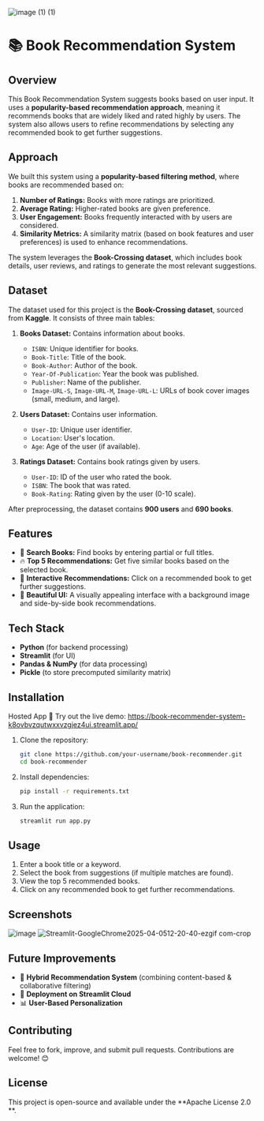 ![image (1) (1)](https://github.com/user-attachments/assets/8538935a-4be2-4885-8ca3-826e37795c79)


# 📚 Book Recommendation System

## Overview
This Book Recommendation System suggests books based on user input. It uses a **popularity-based recommendation approach**, meaning it recommends books that are widely liked and rated highly by users. The system also allows users to refine recommendations by selecting any recommended book to get further suggestions.

## Approach
We built this system using a **popularity-based filtering method**, where books are recommended based on:
1. **Number of Ratings:** Books with more ratings are prioritized.
2. **Average Rating:** Higher-rated books are given preference.
3. **User Engagement:** Books frequently interacted with by users are considered.
4. **Similarity Metrics:** A similarity matrix (based on book features and user preferences) is used to enhance recommendations.

The system leverages the **Book-Crossing dataset**, which includes book details, user reviews, and ratings to generate the most relevant suggestions.

## Dataset
The dataset used for this project is the **Book-Crossing dataset**, sourced from **Kaggle**. It consists of three main tables:
1. **Books Dataset:** Contains information about books.
   - `ISBN`: Unique identifier for books.
   - `Book-Title`: Title of the book.
   - `Book-Author`: Author of the book.
   - `Year-Of-Publication`: Year the book was published.
   - `Publisher`: Name of the publisher.
   - `Image-URL-S`, `Image-URL-M`, `Image-URL-L`: URLs of book cover images (small, medium, and large).

2. **Users Dataset:** Contains user information.
   - `User-ID`: Unique user identifier.
   - `Location`: User's location.
   - `Age`: Age of the user (if available).

3. **Ratings Dataset:** Contains book ratings given by users.
   - `User-ID`: ID of the user who rated the book.
   - `ISBN`: The book that was rated.
   - `Book-Rating`: Rating given by the user (0-10 scale).

After preprocessing, the dataset contains **900 users** and **690 books**.

## Features
- 📖 **Search Books:** Find books by entering partial or full titles.
- 🔥 **Top 5 Recommendations:** Get five similar books based on the selected book.
- 🔄 **Interactive Recommendations:** Click on a recommended book to get further suggestions.
- 🎨 **Beautiful UI:** A visually appealing interface with a background image and side-by-side book recommendations.

## Tech Stack
- **Python** (for backend processing)
- **Streamlit** (for UI)
- **Pandas & NumPy** (for data processing)
- **Pickle** (to store precomputed similarity matrix)

## Installation

Hosted App
🚀 Try out the live demo: https://book-recommender-system-k8ovbvzqutwxxvzgjez4ui.streamlit.app/

1. Clone the repository:
   ```bash
   git clone https://github.com/your-username/book-recommender.git
   cd book-recommender
   ```
2. Install dependencies:
   ```bash
   pip install -r requirements.txt
   ```
3. Run the application:
   ```bash
   streamlit run app.py
   ```

## Usage
1. Enter a book title or a keyword.
2. Select the book from suggestions (if multiple matches are found).
3. View the top 5 recommended books.
4. Click on any recommended book to get further recommendations.

## Screenshots
![image](https://github.com/user-attachments/assets/71c8cc1e-dc02-4631-9e2d-b8500d8fec2d)
![Streamlit-GoogleChrome2025-04-0512-20-40-ezgif com-crop](https://github.com/user-attachments/assets/d86be0ef-8416-42f8-901a-45a6b446d2fa)



## Future Improvements
- 📌 **Hybrid Recommendation System** (combining content-based & collaborative filtering)
- 🚀 **Deployment on Streamlit Cloud**
- 📊 **User-Based Personalization**

## Contributing
Feel free to fork, improve, and submit pull requests. Contributions are welcome! 😊

## License
This project is open-source and available under the **Apache License 2.0
**.


